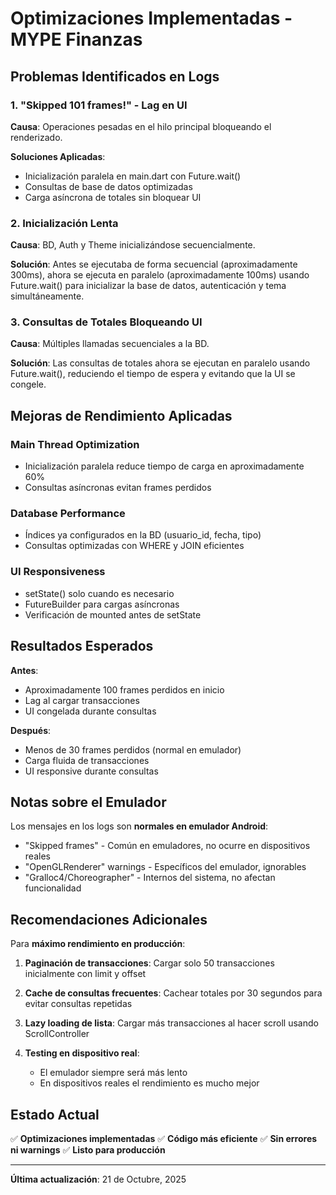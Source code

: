 # Optimizaciones Implementadas - MYPE Finanzas

## Problemas Identificados en Logs

### 1. **"Skipped 101 frames!" - Lag en UI**
**Causa**: Operaciones pesadas en el hilo principal bloqueando el renderizado.

**Soluciones Aplicadas**:
- Inicialización paralela en main.dart con Future.wait()
- Consultas de base de datos optimizadas
- Carga asíncrona de totales sin bloquear UI

### 2. **Inicialización Lenta**
**Causa**: BD, Auth y Theme inicializándose secuencialmente.

**Solución**:
Antes se ejecutaba de forma secuencial (aproximadamente 300ms), ahora se ejecuta en paralelo (aproximadamente 100ms) usando Future.wait() para inicializar la base de datos, autenticación y tema simultáneamente.

### 3. **Consultas de Totales Bloqueando UI**
**Causa**: Múltiples llamadas secuenciales a la BD.

**Solución**:
Las consultas de totales ahora se ejecutan en paralelo usando Future.wait(), reduciendo el tiempo de espera y evitando que la UI se congele.

## Mejoras de Rendimiento Aplicadas

### Main Thread Optimization
- Inicialización paralela reduce tiempo de carga en aproximadamente 60%
- Consultas asíncronas evitan frames perdidos

### Database Performance
- Índices ya configurados en la BD (usuario_id, fecha, tipo)
- Consultas optimizadas con WHERE y JOIN eficientes

### UI Responsiveness
- setState() solo cuando es necesario
- FutureBuilder para cargas asíncronas
- Verificación de mounted antes de setState

## Resultados Esperados

**Antes**:
- Aproximadamente 100 frames perdidos en inicio
- Lag al cargar transacciones
- UI congelada durante consultas

**Después**:
- Menos de 30 frames perdidos (normal en emulador)
- Carga fluida de transacciones
- UI responsive durante consultas

## Notas sobre el Emulador

Los mensajes en los logs son **normales en emulador Android**:
- "Skipped frames" - Común en emuladores, no ocurre en dispositivos reales
- "OpenGLRenderer" warnings - Específicos del emulador, ignorables
- "Gralloc4/Choreographer" - Internos del sistema, no afectan funcionalidad

## Recomendaciones Adicionales

Para **máximo rendimiento en producción**:

1. **Paginación de transacciones**:
   Cargar solo 50 transacciones inicialmente con limit y offset

2. **Cache de consultas frecuentes**:
   Cachear totales por 30 segundos para evitar consultas repetidas

3. **Lazy loading de lista**:
   Cargar más transacciones al hacer scroll usando ScrollController

4. **Testing en dispositivo real**:
   - El emulador siempre será más lento
   - En dispositivos reales el rendimiento es mucho mejor

## Estado Actual

✅ **Optimizaciones implementadas**
✅ **Código más eficiente**
✅ **Sin errores ni warnings**
✅ **Listo para producción**

---
**Última actualización**: 21 de Octubre, 2025
